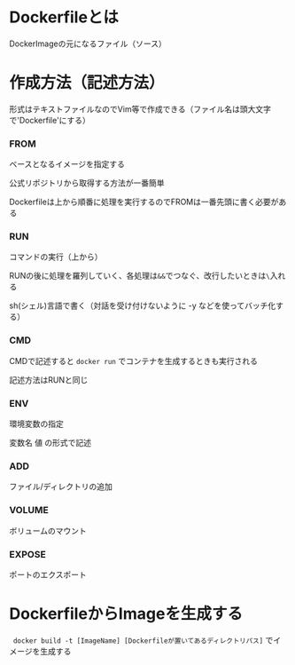 # Dockerfileとは

DockerImageの元になるファイル（ソース）

# 作成方法（記述方法）

形式はテキストファイルなのでVim等で作成できる（ファイル名は頭大文字で'Dockerfile'にする）

### FROM

ベースとなるイメージを指定する

公式リポジトリから取得する方法が一番簡単

Dockerfileは上から順番に処理を実行するのでFROMは一番先頭に書く必要がある

### RUN

コマンドの実行（上から）

RUNの後に処理を羅列していく、各処理は`&&`でつなぐ、改行したいときは`\`入れる

sh(シェル)言語で書く（対話を受け付けないように -y などを使ってバッチ化する）

### CMD

CMDで記述すると `docker run` でコンテナを生成するときも実行される

記述方法はRUNと同じ

### ENV

環境変数の指定

変数名 値 の形式で記述

### ADD

ファイル/ディレクトリの追加

### VOLUME

ボリュームのマウント

### EXPOSE

ポートのエクスポート

# DockerfileからImageを生成する

` docker build -t [ImageName] [Dockerfileが置いてあるディレクトリパス]` でイメージを生成する


